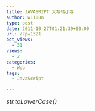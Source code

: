 ```yaml
---
title: JAVASRIPT 大写转小写
author: w1100n
type: post
date: 2011-10-27T01:21:39+00:00
url: /?p=1321
bot_views:
  - 31
views:
  - 2
categories:
  - Web
tags:
  - JavaScript

---
```

_<span style="font-size: medium;">str.toLowerCase()_